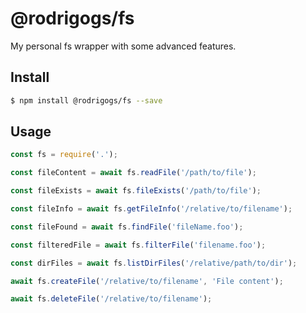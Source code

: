 # @rodrigogs/fs
My personal fs wrapper with some advanced features.

## Install
```bash
$ npm install @rodrigogs/fs --save
```

## Usage
```javascript
const fs = require('.');

const fileContent = await fs.readFile('/path/to/file');

const fileExists = await fs.fileExists('/path/to/file');

const fileInfo = await fs.getFileInfo('/relative/to/filename');

const fileFound = await fs.findFile('fileName.foo');

const filteredFile = await fs.filterFile('filename.foo');

const dirFiles = await fs.listDirFiles('/relative/path/to/dir');

await fs.createFile('/relative/to/filename', 'File content');

await fs.deleteFile('/relative/to/filename');
```
